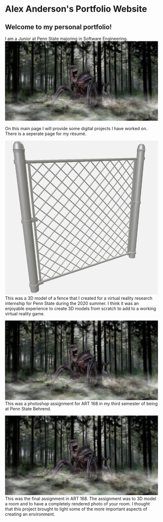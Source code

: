 # Alex Anderson's Portfolio Website
## Welcome to my personal portfolio!

I am a Junior at Penn State majoring in Software Engineering.
![This is a picture of me taken at the 2018 career fair at Behrend](/docs/images/Forest.PNG)

On this main page I will provide some digital projects I have worked on. 
              There is a seperate page for my résumé.

![3D model of a fence that I made for an internship](/docs/images/Fence.PNG)
This was a 3D model of a fence that I created for a virtual reality research internship for Penn State during the 2020 summer. I think it was an enjoyable experience to create 3D models from scratch to add to a working virtual reality game.

![Photoshopped picture of a monster in a forest](/docs/images/Forest.PNG)
This was a photoshop assignment for ART 168 in my third semester of being at Penn State Behrend.

![Rendered photo of a 3D modeled room](/docs/images/Forest.PNG)
This was the final assignment in ART 168. The assignment was to 3D model a room and to have a completely rendered photo of your room. I thought that this project brought to light some of the more important aspects of creating an environment.
